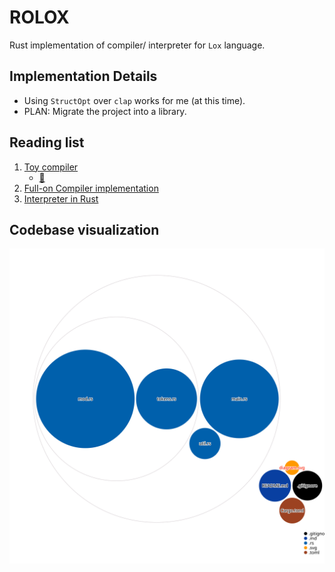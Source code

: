 # ROLOX

Rust implementation of compiler/ interpreter for `Lox` language.

## Implementation Details

- Using `StructOpt` over `clap` works for me (at this time).
- PLAN: Migrate the project into a library.

## Reading list

1. [Toy compiler](https://www.andrewmin.info/blog/compiler-1/)
   - [🔗](https://github.com/akmin04/yot-lang)
1. [Full-on Compiler implementation](https://github.com/shuhei/cymbal/tree/master/src)
1. [Interpreter in Rust](https://rust-hosted-langs.github.io/book/)

## Codebase visualization

![Visualization of the codebase](./diagram.svg)